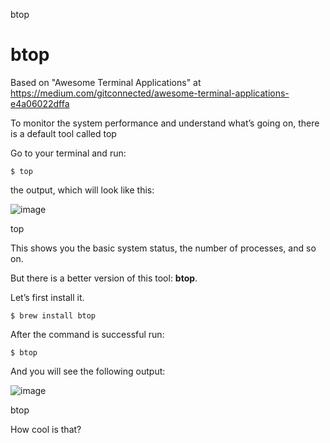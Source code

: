 btop
# btop

Based on "Awesome Terminal Applications" at https://medium.com/gitconnected/awesome-terminal-applications-e4a06022dffa

To monitor the system performance and understand what’s going on, there is a default tool called top

Go to your terminal and run:

```
$ top
```

the output, which will look like this:

![image](https://github.com/vanHeemstraSystems/btop/assets/1499433/aeabfe98-3eab-4b50-90b4-5c4e59302351)

top

This shows you the basic system status, the number of processes, and so on.

But there is a better version of this tool: **btop**.

Let’s first install it.

```
$ brew install btop
```

After the command is successful run:

```
$ btop
```

And you will see the following output:

![image](https://github.com/vanHeemstraSystems/btop/assets/1499433/859cfba5-c2f5-480a-9dad-2a35c7edf972)

btop

How cool is that?
